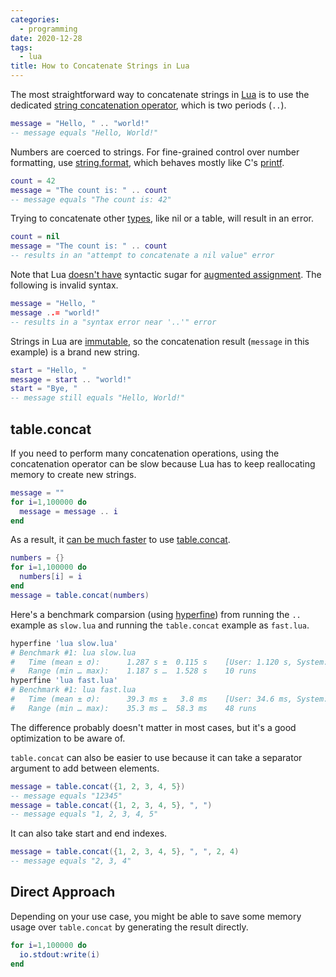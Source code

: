 ```yaml
---
categories:
  - programming
date: 2020-12-28
tags:
  - lua
title: How to Concatenate Strings in Lua
---
```


The most straightforward way to concatenate strings in
[Lua](https://www.lua.org/about.html) is to use the dedicated [string
concatenation operator](https://www.lua.org/pil/3.4.html), which is two periods
(`..`).

```lua
message = "Hello, " .. "world!"
-- message equals "Hello, World!"
```

Numbers are coerced to strings. For fine-grained control over number formatting,
use
[string.format](https://www.lua.org/manual/5.4/manual.html#pdf-string.format),
which behaves mostly like C's
[printf](https://www.cplusplus.com/reference/cstdio/printf/).

```lua
count = 42
message = "The count is: " .. count
-- message equals "The count is: 42"
```

Trying to concatenate other [types](https://www.lua.org/pil/2.html), like nil or
a table, will result in an error.

```lua
count = nil
message = "The count is: " .. count
-- results in an "attempt to concatenate a nil value" error
```

Note that Lua [doesn't have](https://stackoverflow.com/q/20091779/1481479)
syntactic sugar for [augmented
assignment](https://en.wikipedia.org/wiki/Augmented_assignment). The following
is invalid syntax.

```lua
message = "Hello, "
message ..= "world!"
-- results in a "syntax error near '..'" error
```

Strings in Lua are [immutable](https://www.lua.org/pil/2.4.html), so the
concatenation result (`message` in this example) is a brand new string.

```lua
start = "Hello, "
message = start .. "world!"
start = "Bye, "
-- message still equals "Hello, World!"
```

## table.concat

If you need to perform many concatenation operations, using the concatenation
operator can be slow because Lua has to keep reallocating memory to create new
strings.

```lua
message = ""
for i=1,100000 do
  message = message .. i
end
```

As a result, it [can be much
faster](https://www.reddit.com/r/lua/comments/1t6ois/tableconcat_is_fast/) to
use [table.concat](https://www.lua.org/manual/5.4/manual.html#6.6).

```lua
numbers = {}
for i=1,100000 do
  numbers[i] = i
end
message = table.concat(numbers)
```

Here's a benchmark comparsion (using
[hyperfine](https://github.com/sharkdp/hyperfine)) from running the `..` example
as `slow.lua` and running the `table.concat` example as `fast.lua`.

```sh
hyperfine 'lua slow.lua'
# Benchmark #1: lua slow.lua
#   Time (mean ± σ):      1.287 s ±  0.115 s    [User: 1.120 s, System: 0.078 s]
#   Range (min … max):    1.187 s …  1.528 s    10 runs
hyperfine 'lua fast.lua'
# Benchmark #1: lua fast.lua
#   Time (mean ± σ):      39.3 ms ±   3.8 ms    [User: 34.6 ms, System: 2.8 ms]
#   Range (min … max):    35.3 ms …  58.3 ms    48 runs
```

The difference probably doesn't matter in most cases, but it's a good
optimization to be aware of.

`table.concat` can also be easier to use because it can take a separator
argument to add between elements.

```lua
message = table.concat({1, 2, 3, 4, 5})
-- message equals "12345"
message = table.concat({1, 2, 3, 4, 5}, ", ")
-- message equals "1, 2, 3, 4, 5"
```

It can also take start and end indexes.

```lua
message = table.concat({1, 2, 3, 4, 5}, ", ", 2, 4)
-- message equals "2, 3, 4"
```

## Direct Approach

Depending on your use case, you might be able to save some memory usage over
`table.concat` by generating the result directly.

```lua
for i=1,100000 do
  io.stdout:write(i)
end
```
